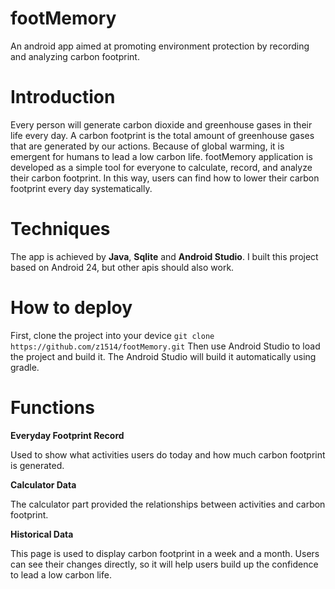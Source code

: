 # footMemory
An android app aimed at promoting environment protection by recording and analyzing carbon footprint.

# Introduction
Every person will generate carbon dioxide and greenhouse gases in their life every day. A carbon footprint is the total amount of greenhouse gases that are generated by our actions. Because of global warming, it is emergent for humans to lead a low carbon life. footMemory application is developed as a simple tool for everyone to calculate, record, and analyze their carbon footprint. In this way, users can find how to lower their carbon footprint every day systematically.


# Techniques
The app is achieved by **Java**, **Sqlite** and **Android Studio**. I built this project based on Android 24, but other apis should also work. 

# How to deploy
First, clone the project into your device
```git clone https://github.com/z1514/footMemory.git```
Then use Android Studio to load the project and build it. The Android Studio will build it automatically using gradle.

# Functions
**Everyday Footprint Record**

Used to show what activities users do today and how much carbon footprint is generated.

**Calculator Data**

The calculator part provided the relationships between activities and carbon footprint.

**Historical Data**

This page is used to display carbon footprint in a week and a month. Users can see their changes directly, so it will help users build up the confidence to lead a low carbon life. 
